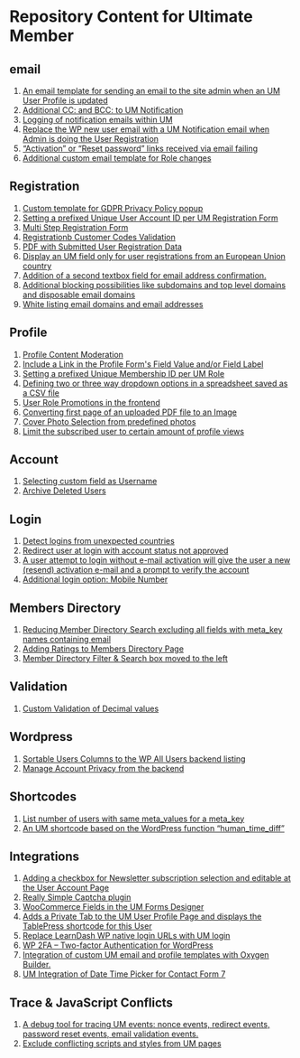 # Repository Content for Ultimate Member
## email
1. <a href="https://github.com/MissVeronica/um-admin-user-profile-update-email">An email template for sending an email to the site admin when an UM User Profile is updated </a>
2. <a href="https://github.com/MissVeronica/um-additional-email-recipients">Additional CC: and BCC: to UM Notification</a>
3. <a href="https://github.com/MissVeronica/um-log-send-email">Logging of notification emails within UM</a>
4. <a href="https://github.com/MissVeronica/um-email-admin-registration">Replace the WP new user email with a UM Notification email when Admin is doing the User Registration</a>
5. <a href="https://github.com/MissVeronica/um-landing-page-for-email-links">“Activation” or “Reset password” links received via email failing</a>
6. <a href="https://github.com/MissVeronica/UM-Role-is-changed-email">Additional custom email template for Role changes</a>

## Registration
1. <a href="https://github.com/MissVeronica/UM-GDPR-Privacy-Policy-popup">Custom template for GDPR Privacy Policy popup</a>
2. <a href="https://github.com/MissVeronica/um-unique-user-account-id">Setting a prefixed Unique User Account ID per UM Registration Form</a>
3. <a href="https://github.com/MissVeronica/um-multi-step-registration">Multi Step Registration Form</a>
4. <a href="https://github.com/MissVeronica/um-customer-codes">Registrationb Customer Codes Validation</a>
5. <a href="https://github.com/MissVeronica/UM-PDF-User-Submitted-data">PDF with Submitted User Registration Data</a>
6. <a href="https://github.com/MissVeronica/UM-EU-Registrations">Display an UM field only for user registrations from an European Union country</a>
7. <a href="https://github.com/MissVeronica/UM-Confirm-email-address-at-Registration">Addition of a second textbox field for email address confirmation.</a>
8. <a href="https://github.com/MissVeronica/um-black-listing-email-domains">Additional blocking possibilities like subdomains and top level domains and disposable email domains</a>
9. <a href="https://github.com/MissVeronica/um-white-listing-email-domains">White listing email domains and email addresses</a>

## Profile
1. <a href="https://github.com/MissVeronica/um-profile-content-moderation">Profile Content Moderation</a>
2. <a href="https://github.com/MissVeronica/um-fields-with-links">Include a Link in the Profile Form's Field Value and/or Field Label</a>
3. <a href="https://github.com/MissVeronica/um-unique-membership-id">Setting a prefixed Unique Membership ID per UM Role</a>
4. <a href="https://github.com/MissVeronica/um-three-way-dropdowns">Defining two or three way dropdown options in a spreadsheet saved as a CSV file</a>
5. <a href="https://github.com/MissVeronica/um-promote-users-role">User Role Promotions in the frontend</a>
6. <a href="https://github.com/MissVeronica/um-pdf-convert-image">Converting first page of an uploaded PDF file to an Image</a>
7. <a href="https://github.com/MissVeronica/um-cover-photo-selection">Cover Photo Selection from predefined photos</a>
8. <a href="https://github.com/MissVeronica/um-limit-custom-visit-profile">Limit the subscribed user to certain amount of profile views</a>

## Account
1. <a href="https://github.com/MissVeronica/um-custom-username-field">Selecting custom field as Username</a>
2. <a href="https://github.com/MissVeronica/UM-archive-users">Archive Deleted Users</a>

## Login
1. <a href="https://github.com/MissVeronica/um-detect-login-country">Detect logins from unexpected countries</a>
2. <a href="https://github.com/MissVeronica/um-redirect-logincheck">Redirect user at login with account status not approved</a>
3. <a href="https://github.com/MissVeronica/um-resend-activation">A user attempt to login without e-mail activation will give the user a new (resend) activation e-mail and a prompt to verify the account</a>
4. <a href="https://github.com/MissVeronica/UM-Mobile-Number-Login">Additional login option: Mobile Number</a>

## Members Directory
1. <a href="https://github.com/MissVeronica/um-reduced-member-directory-search">Reducing Member Directory Search excluding all fields with meta_key names containing email</a>
2. <a href="https://github.com/MissVeronica/um-ratings-members-directory">Adding Ratings to Members Directory Page</a>
3. <a href="https://github.com/MissVeronica/UM-Members-Directory-Left-Filter-Box">Member Directory Filter & Search box moved to the left</a>

## Validation
1. <a href="https://github.com/MissVeronica/UM-Decimal-Custom-Validation">Custom Validation of Decimal values</a>

## Wordpress
1. <a href="https://github.com/MissVeronica/um-sort-users-columns">Sortable Users Columns to the WP All Users backend listing</a>
2. <a href="https://github.com/MissVeronica/um-account-privacy-control">Manage Account Privacy from the backend</a>

## Shortcodes
1. <a href="https://github.com/MissVeronica/um-count-users">List number of users with same meta_values for a meta_key</a>
2. <a href="https://github.com/MissVeronica/um-form-shortcode-1">An UM shortcode based on the WordPress function “human_time_diff”</a>

## Integrations
1. <a href="https://github.com/MissVeronica/um-newsletter-plugin-checkbox">Adding a checkbox for Newsletter subscription selection and editable at the User Account Page</a>
2. <a href="https://github.com/MissVeronica/um-really-simple-captcha">Really Simple Captcha plugin</a>
3. <a href="https://github.com/MissVeronica/um-woo-predefined-fields">WooCommerce Fields in the UM Forms Designer</a>
4. <a href="https://github.com/MissVeronica/UM-TablePress-Integration">Adds a Private Tab to the UM User Profile Page and displays the TablePress shortcode for this User</a>
5. <a href="https://github.com/MissVeronica/Replace-WP-URLs-with-UM-login">Replace LearnDash WP native login URLs with UM login</a>
6. <a href="https://github.com/MissVeronica/UM-Two-factor-authentication">WP 2FA – Two-factor Authentication for WordPress</a>
7. <a href="https://github.com/MissVeronica/um-oxygen-email-templates">Integration of custom UM email and profile templates with Oxygen Builder.</a>
8. <a href="https://github.com/MissVeronica/UM-Integration-of-Date-Time-Picker">UM Integration of Date Time Picker for Contact Form 7</a>

## Trace & JavaScript Conflicts
1. <a href="https://github.com/MissVeronica/um-events-trace-log">A debug tool for tracing UM events: nonce events, redirect events, password reset events, email validation events.</a>
2. <a href="https://github.com/MissVeronica/um-conflict-remover">Exclude conflicting scripts and styles from UM pages</a>


